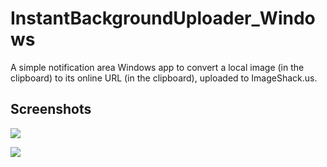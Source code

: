 InstantBackgroundUploader_Windows
=================================

A simple notification area Windows app to convert a local image (in the clipboard) to its online URL (in the clipboard), uploaded to ImageShack.us.

Screenshots
-----------
![](http://img841.imageshack.us/img841/3391/imagetm.png)

![](http://img854.imageshack.us/img854/9411/imageol.png)